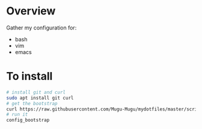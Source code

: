 # Overview
Gather my configuration for:
* bash
* vim
* emacs

# To install                                            
``` bash 
# install git and curl 
sudo apt install git curl 
# get the bootstrap
curl https://raw.githubusercontent.com/Mugu-Mugu/mydotfiles/master/scripts/bootstrap.bash | source
# run it 
config_bootstrap
```